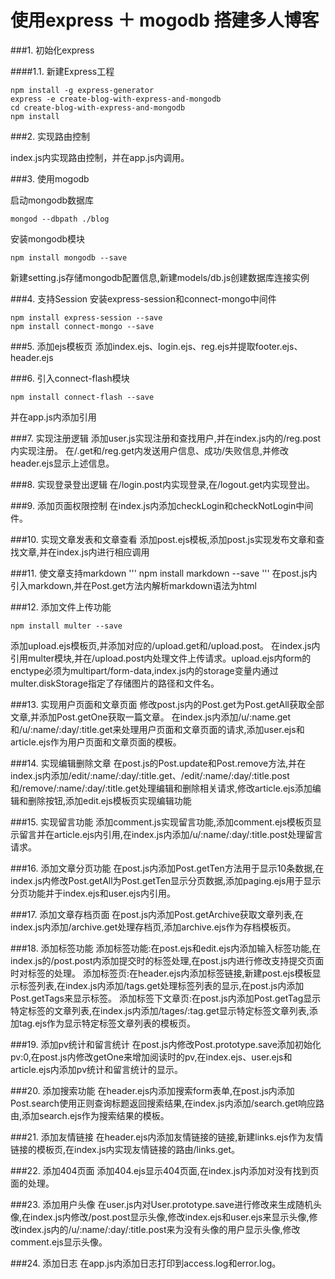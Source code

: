 # 使用express ＋ mogodb 搭建多人博客

###1. 初始化express

####1.1. 新建Express工程
```
npm install -g express-generator
express -e create-blog-with-express-and-mongodb
cd create-blog-with-express-and-mongodb
npm install
```

###2. 实现路由控制

index.js内实现路由控制，并在app.js内调用。

###3. 使用mogodb

启动mongodb数据库
```
mongod --dbpath ./blog
```
安装mongodb模块
```
npm install mongodb --save
```
新建setting.js存储mongodb配置信息,新建models/db.js创建数据库连接实例

###4. 支持Session
安装express-session和connect-mongo中间件
```
npm install express-session --save
npm install connect-mongo --save
```

###5. 添加ejs模板页
添加index.ejs、login.ejs、reg.ejs并提取footer.ejs、header.ejs

###6. 引入connect-flash模块
```
npm install connect-flash --save
```
并在app.js内添加引用

###7. 实现注册逻辑
添加user.js实现注册和查找用户,并在index.js内的/reg.post内实现注册。
在/.get和/reg.get内发送用户信息、成功/失败信息,并修改header.ejs显示上述信息。

###8. 实现登录登出逻辑
在/login.post内实现登录,在/logout.get内实现登出。

###9. 添加页面权限控制
在index.js内添加checkLogin和checkNotLogin中间件。

###10. 实现文章发表和文章查看
添加post.ejs模板,添加post.js实现发布文章和查找文章,并在index.js内进行相应调用

###11. 使文章支持markdown
'''
npm install markdown --save
'''
在post.js内引入markdown,并在Post.get方法内解析markdown语法为html

###12. 添加文件上传功能
```
npm install multer --save
```
添加upload.ejs模板页,并添加对应的/upload.get和/upload.post。
在index.js内引用multer模块,并在/upload.post内处理文件上传请求。upload.ejs内form的enctype必须为multipart/form-data,index.js内的storage变量内通过multer.diskStorage指定了存储图片的路径和文件名。

###13. 实现用户页面和文章页面
修改post.js内的Post.get为Post.getAll获取全部文章,并添加Post.getOne获取一篇文章。
在index.js内添加/u/:name.get和/u/:name/:day/:title.get来处理用户页面和文章页面的请求,添加user.ejs和article.ejs作为用户页面和文章页面的模板。

###14. 实现编辑删除文章
在post.js的Post.update和Post.remove方法,并在index.js内添加/edit/:name/:day/:title.get、/edit/:name/:day/:title.post和/remove/:name/:day/:title.get处理编辑和删除相关请求,修改article.ejs添加编辑和删除按钮,添加edit.ejs模板页实现编辑功能

###15. 实现留言功能
添加comment.js实现留言功能,添加comment.ejs模板页显示留言并在article.ejs内引用,在index.js内添加/u/:name/:day/:title.post处理留言请求。

###16. 添加文章分页功能
在post.js内添加Post.getTen方法用于显示10条数据,在index.js内修改Post.getAll为Post.getTen显示分页数据,添加paging.ejs用于显示分页功能并于index.ejs和user.ejs内引用。

###17. 添加文章存档页面
在post.js内添加Post.getArchive获取文章列表,在index.js内添加/archive.get处理存档页,添加archive.ejs作为存档模板页。

###18. 添加标签功能
添加标签功能:在post.ejs和edit.ejs内添加输入标签功能,在index.js的/post.post内添加提交时的标签处理,在post.js内进行修改支持提交页面时对标签的处理。
添加标签页:在header.ejs内添加标签链接,新建post.ejs模板显示标签列表,在index.js内添加/tags.get处理标签列表的显示,在post.js内添加Post.getTags来显示标签。
添加标签下文章页:在post.js内添加Post.getTag显示特定标签的文章列表,在index.js内添加/tages/:tag.get显示特定标签文章列表,添加tag.ejs作为显示特定标签文章列表的模板页。

###19. 添加pv统计和留言统计
在post.js内修改Post.prototype.save添加初始化pv:0,在post.js内修改getOne来增加阅读时的pv,在index.ejs、user.ejs和article.ejs内添加pv统计和留言统计的显示。

###20. 添加搜索功能
在header.ejs内添加搜索form表单,在post.js内添加Post.search使用正则查询标题返回搜索结果,在index.js内添加/search.get响应路由,添加search.ejs作为搜索结果的模板。

###21. 添加友情链接
在header.ejs内添加友情链接的链接,新建links.ejs作为友情链接的模板页,在index.js内实现友情链接的路由/links.get。

###22. 添加404页面
添加404.ejs显示404页面,在index.js内添加对没有找到页面的处理。

###23. 添加用户头像
在user.js内对User.prototype.save进行修改来生成随机头像,在index.js内修改/post.post显示头像,修改index.ejs和user.ejs来显示头像,修改index.js内的/u/:name/:day/:title.post来为没有头像的用户显示头像,修改comment.ejs显示头像。

###24. 添加日志
在app.js内添加日志打印到access.log和error.log。
